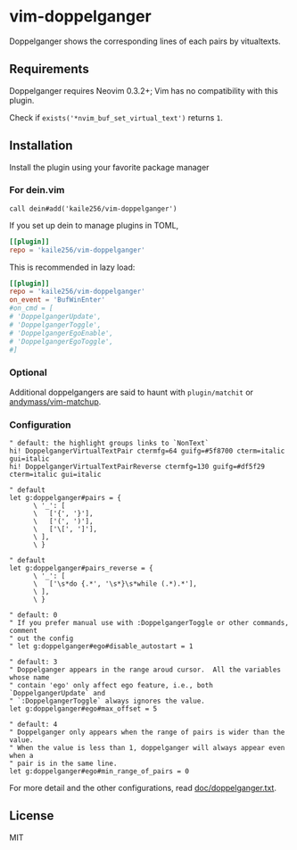 # vim-doppelganger

Doppelganger shows the corresponding lines of each pairs by vitualtexts.

## Requirements

Doppelganger requires Neovim 0.3.2+;
Vim has no compatibility with this plugin.

Check if `exists('*nvim_buf_set_virtual_text')` returns `1`.

## Installation

Install the plugin using your favorite package manager

### For dein.vim

```vim
call dein#add('kaile256/vim-doppelganger')
```

If you set up dein to manage plugins in TOML,

```toml
[[plugin]]
repo = 'kaile256/vim-doppelganger'
```

This is recommended in lazy load:

```toml
[[plugin]]
repo = 'kaile256/vim-doppelganger'
on_event = 'BufWinEnter'
#on_cmd = [
# 'DoppelgangerUpdate',
# 'DoppelgangerToggle',
# 'DoppelgangerEgoEnable',
# 'DoppelgangerEgoToggle',
#]
```

### Optional

Additional doppelgangers are said to haunt with `plugin/matchit` or
[andymass/vim-matchup](https://github.com/andymass/vim-matchup).

### Configuration

```vim
" default: the highlight groups links to `NonText`
hi! DoppelgangerVirtualTextPair ctermfg=64 guifg=#5f8700 cterm=italic gui=italic
hi! DoppelgangerVirtualTextPairReverse ctermfg=130 guifg=#df5f29 cterm=italic gui=italic

" default
let g:doppelganger#pairs = {
      \ '_': [
      \   ['{', '}'],
      \   ['(', ')'],
      \   ['\[', ']'],
      \ ],
      \ }

" default
let g:doppelganger#pairs_reverse = {
      \ '_': [
      \   ['\s*do {.*', '\s*}\s*while (.*).*'],
      \ ],
      \ }

" default: 0
" If you prefer manual use with :DoppelgangerToggle or other commands, comment
" out the config
" let g:doppelganger#ego#disable_autostart = 1

" default: 3
" Doppelganger appears in the range aroud cursor.  All the variables whose name
" contain 'ego' only affect ego feature, i.e., both `DoppelgangerUpdate` and
" `:DoppelgangerToggle` always ignores the value.
let g:doppelganger#ego#max_offset = 5

" default: 4
" Doppelganger only appears when the range of pairs is wider than the value.
" When the value is less than 1, doppelganger will always appear even when a
" pair is in the same line.
let g:doppelganger#ego#min_range_of_pairs = 0
```

For more detail and the other configurations, read
[doc/doppelganger.txt](https://github.com/kaile256/vim-doppelganger/blob/master/doc/doppelganger.txt).

## License

MIT

